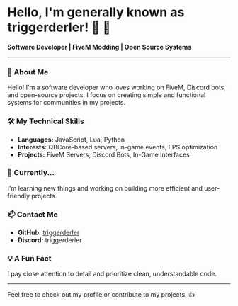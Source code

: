 # Hello, I'm generally known as triggerderler! 👋 👋

**Software Developer | FiveM Modding | Open Source Systems**

---

### 🚀 About Me
Hello! I'm a software developer who loves working on FiveM, Discord bots, and open-source projects. I focus on creating simple and functional systems for communities in my projects.

### 🛠️ My Technical Skills
- **Languages:** JavaScript, Lua, Python
- **Interests:** QBCore-based servers, in-game events, FPS optimization
- **Projects:** FiveM Servers, Discord Bots, In-Game Interfaces

### 🌱 Currently...
I'm learning new things and working on building more efficient and user-friendly projects.

### 📫 Contact Me
- **GitHub:** [triggerderler](https://github.com/tr1ggerderler)
- **Discord:** triggerderler

### 💡 A Fun Fact
I pay close attention to detail and prioritize clean, understandable code.

---

Feel free to check out my profile or contribute to my projects. 👍
